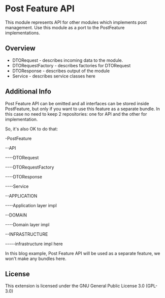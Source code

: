 # Post Feature API

This module represents API for other modules which implements post management.
Use this module as a port to the PostFeature implementations.
 
## Overview

- DTORequest - describes incoming data to the module.
- DTORequestFactory - describes factories for DTORequest
- DTOResponse - describes output of the module
- Service - describes service classes here

## Additional Info
Post Feature API can be omitted and all interfaces can be stored inside PostFeature,
but only if you want to use this feature as a separate bundle. In this case no need to keep 2 repositories:
one for API and the other for implementation.

So, it's also OK to do that:

-PostFeature

--API

----DTORequest

----DTORequestFactory

----DTOResponse

----Service

--APPLICATION

----Application layer impl

--DOMAIN

----Domain layer impl

--INFRASTRUCTURE

-----infrastructure impl here


In this blog example, Post Feature API will be used as a separate feature, we won't make any bundles here.

## License
This extension is licensed under the GNU General Public License 3.0 (GPL-3.0)

